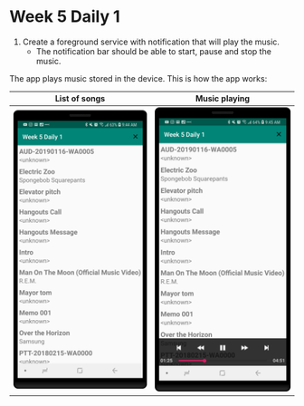 # Week 5 Daily 1

1. Create a foreground service with notification that will play the music. 
    * The notification bar should be able to start, pause and stop the music.

The app plays music stored in the device. This is how the app works:

| List of songs | Music playing |
| :---: | :---: |
| ![alt text][img1] | ![alt text][img2] |

[img1]: https://github.com/a00512098/screenshots/blob/master/week5day1/device-2019-03-13-094458.png?raw=true "List of songs"
[img2]: https://github.com/a00512098/screenshots/blob/master/week5day1/device-2019-03-13-094544.png?raw=true "Music Playing"
